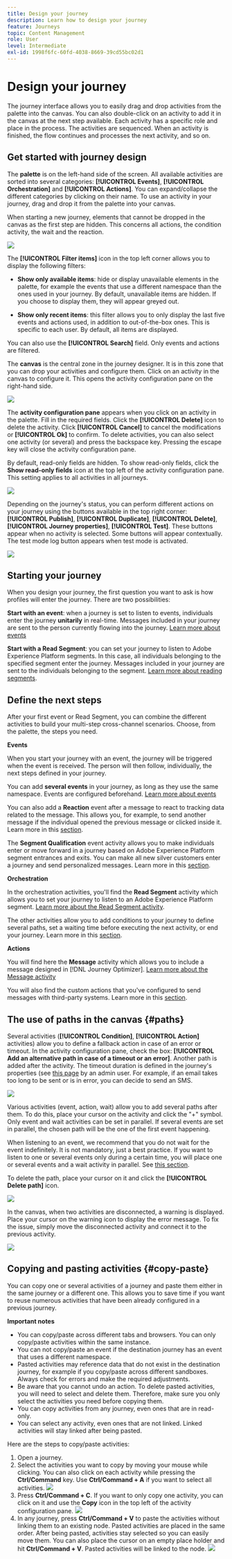 ```yaml
---
title: Design your journey
description: Learn how to design your journey
feature: Journeys
topic: Content Management
role: User
level: Intermediate
exl-id: 1998f6fc-60fd-4038-8669-39cd55bc02d1
---
```

# Design your journey

The journey interface allows you to easily drag and drop activities from the palette into the canvas. You can also double-click on an activity to add it in the canvas at the next step available. Each activity has a specific role and place in the process. The activities are sequenced. When an activity is finished, the flow continues and processes the next activity, and so on. 

## Get started with journey design 

The **palette** is on the left-hand side of the screen. All available activities are sorted into several categories: **[!UICONTROL Events]**, **[!UICONTROL Orchestration]** and **[!UICONTROL Actions]**. You can expand/collapse the different categories by clicking on their name. To use an activity in your journey, drag and drop it from the palette into your canvas. 

When starting a new journey, elements that cannot be dropped in the canvas as the first step are hidden. This concerns all actions, the condition activity, the wait and the reaction.

![](../assets/journey38.png)

The **[!UICONTROL Filter items]** icon in the top left corner allows you to display the following filters:

* **Show only available items**: hide or display unavailable elements in the palette, for example the events that use a different namespace than the ones used in your journey. By default, unavailable items are hidden. If you choose to display them, they will appear greyed out. 

* **Show only recent items**: this filter allows you to only display the last five events and actions used, in addition to out-of-the-box ones. This is specific to each user. By default, all items are displayed.

You can also use the **[!UICONTROL Search]** field. Only events and actions are filtered.

The **canvas** is the central zone in the journey designer. It is in this zone that you can drop your activities and configure them. Click on an activity in the canvas to configure it. This opens the activity configuration pane on the right-hand side. 

![](../assets/journey39.png)

The **activity configuration pane** appears when you click on an activity in the palette. Fill in the required fields. Click the **[!UICONTROL Delete]** icon to delete the activity. Click **[!UICONTROL Cancel]** to cancel the modifications or **[!UICONTROL Ok]** to confirm. To delete activities, you can also select one activity (or several) and press the backspace key. Pressing the escape key will close the activity configuration pane. 

By default, read-only fields are hidden. To show read-only fields, click the **Show read-only fields** icon at the top left of the activity configuration pane. This setting applies to all activities in all journeys. 

![](../assets/journey59bis.png)

Depending on the journey's status, you can perform different actions on your journey using the buttons available in the top right corner: **[!UICONTROL Publish]**, **[!UICONTROL Duplicate]**, **[!UICONTROL Delete]**, **[!UICONTROL Journey properties]**, **[!UICONTROL Test]**. These buttons appear when no activity is selected. Some buttons will appear contextually. The test mode log button appears when test mode is activated. 

![](../assets/journey41.png)

## Starting your journey

When you design your journey, the first question you want to ask is how profiles will enter the journey. There are two possibilities:

**Start with an event**: when a journey is set to listen to events, individuals enter the journey **unitarily** in real-time. Messages included in your journey are sent to the person currently flowing into the journey. [Learn more about events](../event/about-events.md)

**Start with a Read Segment**: you can set your journey to listen to Adobe Experience Platform segments. In this case, all individuals belonging to the specified segment enter the journey. Messages included in your journey are sent to the individuals belonging to the segment. [Learn more about reading segments](read-segment.md).

## Define the next steps

After your first event or Read Segment, you can combine the different activities to build your multi-step cross-channel scenarios. Choose, from the palette, the steps you need.

**Events**

When you start your journey with an event, the journey will be triggered when the event is received. The person will then follow, individually, the next steps defined in your journey. 

You can add **several events** in your journey, as long as they use the same namespace. Events are configured beforehand. [Learn more about events](about-journey-activities.md#event-activities)

You can also add a **Reaction** event after a message to react to tracking data related to the message. This allows you, for example, to send another message if the individual opened the previous message or clicked inside it. Learn more in this [section](reaction-events.md).

The **Segment Qualification** event activity allows you to make individuals enter or move forward in a journey based on Adobe Experience Platform segment entrances and exits. You can make all new silver customers enter a journey and send personalized messages. Learn more in this [section](segment-qualification-events.md).

**Orchestration**

In the orchestration activities, you'll find the **Read Segment** activity which allows you to set your journey to listen to an Adobe Experience Platform segment. [Learn more about the Read Segment activity](read-segment.md).

The other activities allow you to add conditions to your journey to define several paths, set a waiting time before executing the next activity, or end your journey. Learn more in this [section](about-journey-activities.md#orchestration-activities).

**Actions**

You will find here the **Message** activity which allows you to include a message designed in [!DNL Journey Optimizer]. [Learn more about the Message activity](journeys-message.md)

You will also find the custom actions that you've configured to send messages with third-party systems. Learn more in this [section](about-journey-activities.md#action-activities).

## The use of paths in the canvas {#paths}

Several activities (**[!UICONTROL Condition]**, **[!UICONTROL Action]** activities) allow you to define a fallback action in case of an error or timeout. In the activity configuration pane, check the box: **[!UICONTROL Add an alternative path in case of a timeout or an error]**. Another path is added after the activity. The timeout duration is defined in the journey's properties (see [this page](../building-journeys/journey-gs.md#change-properties) by an admin user. For example, if an email takes too long to be sent or is in error, you can decide to send an SMS.

 ![](../assets/journey42.png)

Various activities (event, action, wait) allow you to add several paths after them. To do this, place your cursor on the activity and click the "+" symbol. Only event and wait activities can be set in parallel. If several events are set in parallel, the chosen path will be the one of the first event happening. 

When listening to an event, we recommend that you do not wait for the event indefinitely. It is not mandatory, just a best practice. If you want to listen to one or several events only during a certain time, you will place one or several events and a wait activity in parallel. See [this section](../building-journeys/general-events.md#events-specific-time).

To delete the path, place your cursor on it and click the **[!UICONTROL Delete path]** icon.

 ![](../assets/journey42ter.png)

In the canvas, when two activities are disconnected, a warning is displayed. Place your cursor on the warning icon to display the error message. To fix the issue, simply move the disconnected activity and connect it to the previous activity.

 ![](../assets/canvas-disconnected.png)

## Copying and pasting activities {#copy-paste}

You can copy one or several activities of a journey and paste them either in the same journey or a different one. This allows you to save time if you want to reuse numerous activities that have been already configured in a previous journey. 

**Important notes**

* You can copy/paste across different tabs and browsers. You can only copy/paste activities within the same instance. 
* You can not copy/paste an event if the destination journey has an event that uses a different namespace.
* Pasted activities may reference data that do not exist in the destination journey, for example if you copy/paste across different sandboxes. Always check for errors and make the required adjustments. 
* Be aware that you cannot undo an action. To delete pasted activities, you will need to select and delete them. Therefore, make sure you only select the activities you need before copying them.
* You can copy activities from any journey, even ones that are in read-only.
* You can select any activity, even ones that are not linked. Linked activities will stay linked after being pasted.

Here are the steps to copy/paste activities:

1. Open a journey.
1. Select the activities you want to copy by moving your mouse while clicking. You can also click on each activity while pressing the **Ctrl/Command** key. Use **Ctrl/Command + A** if you want to select all activities.
    ![](../assets/copy-paste1.png)
1. Press **Ctrl/Command + C**. 
    If you want to only copy one activity, you can click on it and use the **Copy** icon in the top left of the activity configuration pane.
    ![](../assets/copy-paste2.png)
1. In any journey, press **Ctrl/Command + V** to paste the activities without linking them to an existing node. Pasted activities are placed in the same order. After being pasted, activities stay selected so you can easily move them. You can also place the cursor on an empty place holder and hit **Ctrl/Command + V**. Pasted activities will be linked to the node. 
    ![](../assets/copy-paste3.png)
